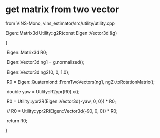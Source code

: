 # get matrix from two vector



from VINS-Mono, vins_estimator/src/utility/utility.cpp

Eigen::Matrix3d Utility::g2R(const Eigen::Vector3d &g)

{

​    Eigen::Matrix3d R0;

​    Eigen::Vector3d ng1 = g.normalized();

​    Eigen::Vector3d ng2{0, 0, 1.0};

​    R0 = Eigen::Quaterniond::FromTwoVectors(ng1, ng2).toRotationMatrix();

​    double yaw = Utility::R2ypr(R0).x();

​    R0 = Utility::ypr2R(Eigen::Vector3d{-yaw, 0, 0}) * R0;

​    // R0 = Utility::ypr2R(Eigen::Vector3d{-90, 0, 0}) * R0;

​    return R0;

}